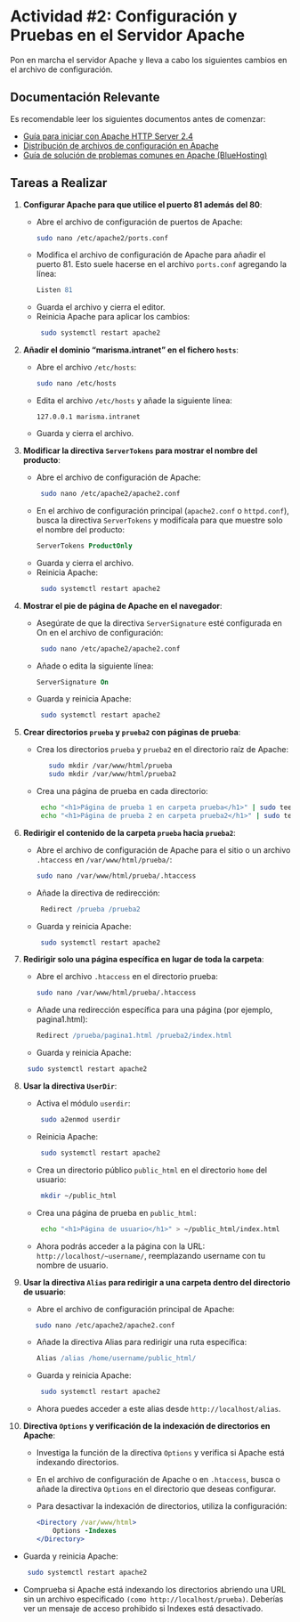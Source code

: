 # Actividad #2: Configuración y Pruebas en el Servidor Apache

Pon en marcha el servidor Apache y lleva a cabo los siguientes cambios en el archivo de configuración.

## Documentación Relevante

Es recomendable leer los siguientes documentos antes de comenzar:

- [Guía para iniciar con Apache HTTP Server 2.4](https://httpd.apache.org/docs/2.4/getting-started.html)
- [Distribución de archivos de configuración en Apache](http://wiki.apache.org/httpd/DistrosDefaultLayout#Win32_.28Apache_httpd_2.2.29)
- [Guía de solución de problemas comunes en Apache (BlueHosting)](https://docs.bluehosting.cl/troubleshooting/servidores/guia-de-solucion-de-problemas-comunes-de-apache.html)

## Tareas a Realizar

1. **Configurar Apache para que utilice el puerto 81 además del 80**:
   - Abre el archivo de configuración de puertos de Apache:
     ```bash
     sudo nano /etc/apache2/ports.conf
     ```
   - Modifica el archivo de configuración de Apache para añadir el puerto 81. Esto suele hacerse en el archivo `ports.conf` agregando la línea:
     ```apache
     Listen 81
     ```
   - Guarda el archivo y cierra el editor.
   - Reinicia Apache para aplicar los cambios:
     ```bash
      sudo systemctl restart apache2
     ```
     
2. **Añadir el dominio “marisma.intranet” en el fichero `hosts`**:
   - Abre el archivo `/etc/hosts`:
     ```bash
     sudo nano /etc/hosts
     ```
   - Edita el archivo `/etc/hosts` y añade la siguiente línea:
     ```
     127.0.0.1 marisma.intranet
     ```
   - Guarda y cierra el archivo.

3. **Modificar la directiva `ServerTokens` para mostrar el nombre del producto**:
   - Abre el archivo de configuración de Apache:
     ```bash
      sudo nano /etc/apache2/apache2.conf
     ```
   - En el archivo de configuración principal (`apache2.conf` o `httpd.conf`), busca la directiva `ServerTokens` y modifícala para que muestre solo el nombre del producto:
     ```apache
     ServerTokens ProductOnly
     ```
   - Guarda y cierra el archivo.
   - Reinicia Apache:
     ```bash
      sudo systemctl restart apache2
     ```

4. **Mostrar el pie de página de Apache en el navegador**:
   - Asegúrate de que la directiva `ServerSignature` esté configurada en On en el archivo de configuración:
     ```bash
      sudo nano /etc/apache2/apache2.conf
     ```
   - Añade o edita la siguiente línea:
      ```apache
      ServerSignature On
     ```
   - Guarda y reinicia Apache:
     ```bash
      sudo systemctl restart apache2
     ```

5. **Crear directorios `prueba` y `prueba2` con páginas de prueba**:
   - Crea los directorios `prueba` y `prueba2` en el directorio raíz de Apache:
     ```bash
        sudo mkdir /var/www/html/prueba
        sudo mkdir /var/www/html/prueba2
     ```
   - Crea una página de prueba en cada directorio:
      ```bash
       echo "<h1>Página de prueba 1 en carpeta prueba</h1>" | sudo tee /var/www/html/prueba/index.html
       echo "<h1>Página de prueba 2 en carpeta prueba2</h1>" | sudo tee /var/www/html/prueba2/index.html
     ```

6. **Redirigir el contenido de la carpeta `prueba` hacia `prueba2`**:
   - Abre el archivo de configuración de Apache para el sitio o un archivo `.htaccess` en `/var/www/html/prueba/`:
     ```bash
     sudo nano /var/www/html/prueba/.htaccess
     ```
   - Añade la directiva de redirección:
     ```apache
      Redirect /prueba /prueba2
     ```
   - Guarda y reinicia Apache:
     ```bash
      sudo systemctl restart apache2
     ```
     
7. **Redirigir solo una página específica en lugar de toda la carpeta**:
   - Abre el archivo `.htaccess` en el directorio prueba:
     ```bash
     sudo nano /var/www/html/prueba/.htaccess
     ```
   - Añade una redirección específica para una página (por ejemplo, pagina1.html):
     ```apache
     Redirect /prueba/pagina1.html /prueba2/index.html
     ```
    - Guarda y reinicia Apache:
     ```bash
      sudo systemctl restart apache2
     ```
     
8. **Usar la directiva `UserDir`**:
   - Activa el módulo `userdir`:
     ```bash
      sudo a2enmod userdir
     ```
   - Reinicia Apache:
     ```bash
      sudo systemctl restart apache2
     ```
   - Crea un directorio público `public_html` en el directorio `home` del usuario:
     ```bash
      mkdir ~/public_html
     ```
   - Crea una página de prueba en `public_html`:
     ```bash
      echo "<h1>Página de usuario</h1>" > ~/public_html/index.html
     ```
   - Ahora podrás acceder a la página con la URL: `http://localhost/~username/`, reemplazando username con tu nombre de usuario.
     
9. **Usar la directiva `Alias` para redirigir a una carpeta dentro del directorio de usuario**:
   - Abre el archivo de configuración principal de Apache:
   ```bash
      sudo nano /etc/apache2/apache2.conf
     ```
   - Añade la directiva Alias para redirigir una ruta específica:
     ```apache
     Alias /alias /home/username/public_html/
     ```
   - Guarda y reinicia Apache:
     ```bash
      sudo systemctl restart apache2
     ```
   - Ahora puedes acceder a este alias desde `http://localhost/alias`.
   
     
10. **Directiva `Options` y verificación de la indexación de directorios en Apache**:
    - Investiga la función de la directiva `Options` y verifica si Apache está indexando directorios.
      
    - En el archivo de configuración de Apache o en `.htaccess`, busca o añade la directiva `Options` en el directorio que deseas configurar.
      
    - Para desactivar la indexación de directorios, utiliza la configuración:
      ```apache
      <Directory /var/www/html>
          Options -Indexes
      </Directory>
      ```
   - Guarda y reinicia Apache:
     ```bash
      sudo systemctl restart apache2
     ```
   - Comprueba si Apache está indexando los directorios abriendo una URL sin un archivo especificado `(como http://localhost/prueba)`. Deberías ver un mensaje de acceso prohibido si Indexes está desactivado.
